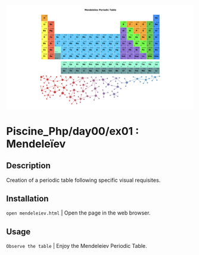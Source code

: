 <img src="../../resources/images/mendeleiev.png" width="1200">

# Piscine_Php/day00/ex01 : Mendeleïev

## Description
Creation of a periodic table following specific visual requisites.

## Installation
`open mendeleiev.html` | Open the page in the web browser.

## Usage
`Observe the table` | Enjoy the Mendeleiev Periodic Table.
